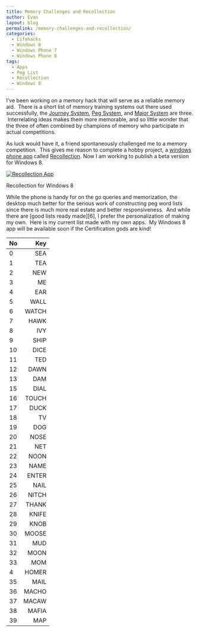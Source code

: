 ```yaml
---
title: Memory Challenges and Recollection
author: Evan
layout: blog 
permalink: /memory-challenges-and-recollection/
categories:
  - Lifehacks
  - Windows 8
  - Windows Phone 7
  - Windows Phone 8
tags:
  - Apps
  - Peg List
  - Recollection
  - Windows 8
---
```

 [1]: http://en.wikipedia.org/wiki/Journey_system
 [2]: http://en.wikipedia.org/wiki/Peg_system
 [3]: http://en.wikipedia.org/wiki/Mnemonic_major_system
 [4]: http://www.windowsphone.com/en-us/store/app/recollection/8de271b5-437c-4a26-b2cd-987148b4955b
 [5]: http://kindasimplesolutions.com/MajorSystem/
 [6]: http://www.rememberg.com/Peg-list-1000/
I&#8217;ve been working on a memory hack that will serve as a reliable memory aid.  There is a short list of memory training systems out there used successfully, the [Journey System][1], [Peg System][2], and [Major System][3] are three.  Interrelating ideas makes them more memorable, and so little wonder that the three of often combined by champions of memory who participate in actual competitions.

As luck would have it, a friend spontaneously challenged me to a memory competition.  This gives me reason to complete a hobby project, a [windows phone app][4] called [Recollection][5]. Now I am working to publish a beta version for Windows 8.

<div id="attachment_104" style="width: 310px" class="wp-caption aligncenter">
  <a href="http://i0.wp.com/kindasimple.com/dev/wp-content/uploads/2013/02/Recollection.png"><img class="size-medium wp-image-104" alt="Recollection App" src="http://i0.wp.com/kindasimple.com/dev/wp-content/uploads/2013/02/Recollection-300x168.png?fit=300%2C168" data-recalc-dims="1" /></a><p class="wp-caption-text">
    Recollection for Windows 8
  </p>
</div>

<!--more-->While the phone is handy for on the go queries and memorization, the desktop much better for the serious work of constructing peg word lists since there is much more real estate and better responsiveness.  And while there are [good lists ready made][6], I prefer the personalization of making my own.  Here is my current list made with my own apps.  My Windows 8 app will be available soon if the Certification gods are kind!


No | Key
-----|--:
0|SEA
1|TEA
2|NEW
3|ME
4|EAR
5|WALL
6|WATCH
7|HAWK
8|IVY
9|SHIP
10|DICE
11|TED
12|DAWN
13|DAM
15|DIAL
16|TOUCH
17|DUCK
18|TV
19|DOG
20|NOSE
21|NET
22|NOON
23|NAME
24|ENTER
25|NAIL
26|NITCH
27|THANK
28|KNIFE
29|KNOB
30|MOOSE
31|MUD
32|MOON
33|MOM
4|HOMER
35|MAIL
36|MACHO
37|MACAW
38|MAFIA
39|MAP